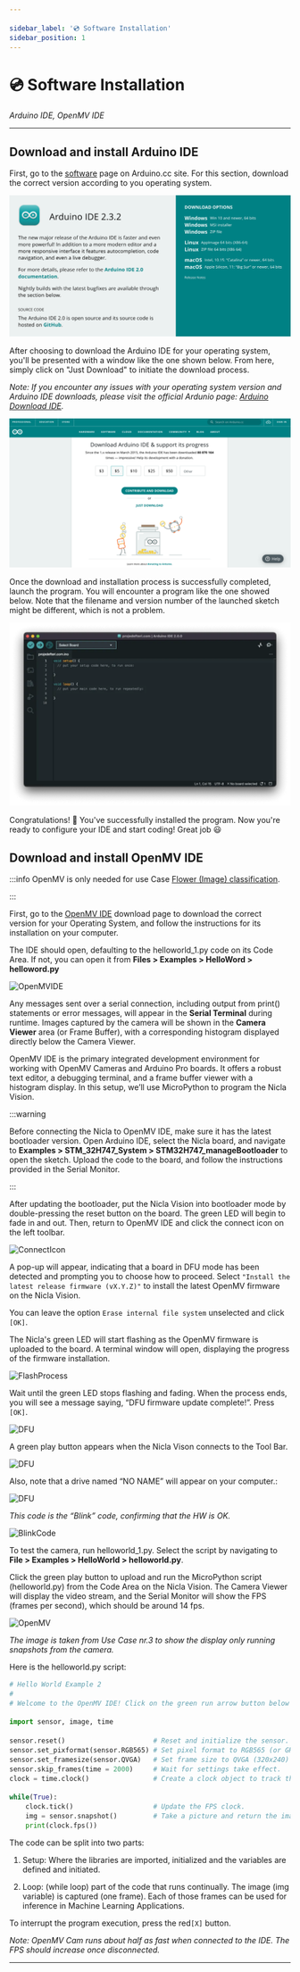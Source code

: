 ```yaml
---

sidebar_label: '💿 Software Installation'
sidebar_position: 1
---
```


# 💿 Software Installation

_Arduino IDE, OpenMV IDE_

---

## Download and install Arduino IDE

First, go to the [software] page on Arduino.cc site. For this section, download the correct version according to you operating system.

![Arduino IDE Download Software](../../../static/img/arduinoIDEDownload.png)


After choosing to download the Arduino IDE for your operating system, you'll be presented with a window like the one shown below. From here, simply click on "Just Download" to initiate the download process.

_Note: If you encounter any issues with your operating system version and Arduino IDE downloads, please visit the official Ardunio page: [Arduino Download IDE]._

![Arduino start downloading IDE](../../../static/img/arduinoStartDownload.png)

Once the download and installation process is successfully completed, launch the program. You will encounter a program like the one showed below. Note that the filename and version number of the launched sketch might be different, which is not a problem.

![Launch Arduino IDE](../../../static/img/arduinoLaunch.png)

Congratulations! 🎉 You've successfully installed the program. Now you're ready to configure your IDE and start coding! Great job 😃

## Download and install OpenMV IDE

:::info
OpenMV is only needed for use Case [Flower (Image) classification](../../run/case3.md). 

:::

First, go to the [OpenMV IDE] download page to download the correct version for your Operating System, and follow the instructions for its installation on your computer.

The IDE should open, defaulting to the helloworld_1.py code on its Code Area. If not, you can open it from **Files > Examples > HelloWord > helloword.py**

![OpenMVIDE](@site/static/img/openmvide.png)

Any messages sent over a serial connection, including output from print() statements or error messages, will appear in the **Serial Terminal** during runtime. Images captured by the camera will be shown in the **Camera Viewer** area (or Frame Buffer), with a corresponding histogram displayed directly below the Camera Viewer.


OpenMV IDE is the primary integrated development environment for working with OpenMV Cameras and Arduino Pro boards. It offers a robust text editor, a debugging terminal, and a frame buffer viewer with a histogram display. In this setup, we’ll use MicroPython to program the Nicla Vision.

:::warning

Before connecting the Nicla to OpenMV IDE, make sure it has the latest bootloader version. Open Arduino IDE, select the Nicla board, and navigate to **Examples > STM_32H747_System > STM32H747_manageBootloader** to open the sketch. Upload the code to the board, and follow the instructions provided in the Serial Monitor.

:::

After updating the bootloader, put the Nicla Vision into bootloader mode by double-pressing the reset button on the board. The green LED will begin to fade in and out. Then, return to OpenMV IDE and click the connect icon on the left toolbar.

![ConnectIcon](@site/static/img/connecticon.jpg)

A pop-up will appear, indicating that a board in DFU mode has been detected and prompting you to choose how to proceed. Select `"Install the latest release firmware (vX.Y.Z)"` to install the latest OpenMV firmware on the Nicla Vision.

You can leave the option `Erase internal file system` unselected and click `[OK]`.

The Nicla's green LED will start flashing as the OpenMV firmware is uploaded to the board. A terminal window will open, displaying the progress of the firmware installation.

![FlashProcess](@site/static/img/flashingprocess.png)

Wait until the green LED stops flashing and fading. When the process ends, you will see a message saying, “DFU firmware update complete!”. Press `[OK]`.

![DFU](@site/static/img/dfufirmware.png)

A green play button appears when the Nicla Vison connects to the Tool Bar.

![DFU](@site/static/img/greenplaybutton.jpg)

Also, note that a drive named “NO NAME” will appear on your computer.:

![DFU](@site/static/img/noname.png)

*This code is the “Blink” code, confirming that the HW is OK.*

![BlinkCode](@site/static/img/blink.png)

To test the camera, run helloworld_1.py. Select the script by navigating to **File > Examples > HelloWorld > helloworld.py**.

Click the green play button to upload and run the MicroPython script (helloworld.py) from the Code Area on the Nicla Vision. The Camera Viewer will display the video stream, and the Serial Monitor will show the FPS (frames per second), which should be around 14 fps.

![OpenMV](@site/static/img/openmv/openmv_4.png)

*The image is taken from Use Case nr.3 to show the display only running snapshots from the camera.*

Here is the helloworld.py script:

```python
# Hello World Example 2
#
# Welcome to the OpenMV IDE! Click on the green run arrow button below to run the script!

import sensor, image, time

sensor.reset()                      # Reset and initialize the sensor.
sensor.set_pixformat(sensor.RGB565) # Set pixel format to RGB565 (or GRAYSCALE)
sensor.set_framesize(sensor.QVGA)   # Set frame size to QVGA (320x240)
sensor.skip_frames(time = 2000)     # Wait for settings take effect.
clock = time.clock()                # Create a clock object to track the FPS.

while(True):
    clock.tick()                    # Update the FPS clock.
    img = sensor.snapshot()         # Take a picture and return the image.
    print(clock.fps())

```


The code can be split into two parts:

1. Setup: Where the libraries are imported, initialized and the variables are defined and initiated.

2. Loop: (while loop) part of the code that runs continually. The image (img variable) is captured (one frame). Each of those frames can be used for inference in Machine Learning Applications.

To interrupt the program execution, press the red`[X]` button.

*Note: OpenMV Cam runs about half as fast when connected to the IDE. The FPS should increase once disconnected.*


---

[Arduino Download IDE]: https://support.arduino.cc/hc/en-us/articles/360019833020-Download-and-install-Arduino-IDE
[software]: https://www.arduino.cc/en/software
[OpenMV IDE]: https://openmv.io/pages/download 